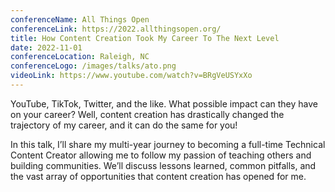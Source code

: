 ```yaml
---
conferenceName: All Things Open
conferenceLink: https://2022.allthingsopen.org/
title: How Content Creation Took My Career To The Next Level
date: 2022-11-01
conferenceLocation: Raleigh, NC
conferenceLogo: /images/talks/ato.png
videoLink: https://www.youtube.com/watch?v=BRgVeUSYxXo
---
```


YouTube, TikTok, Twitter, and the like. What possible impact can they have on your career? Well, content creation has drastically changed the trajectory of my career, and it can do the same for you!

In this talk, I’ll share my multi-year journey to becoming a full-time Technical Content Creator allowing me to follow my passion of teaching others and building communities. We’ll discuss lessons learned, common pitfalls, and the vast array of opportunities that content creation has opened for me.
